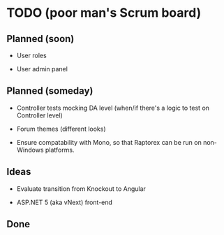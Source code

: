 # TODO (poor man's Scrum board)

## Planned (soon)

* User roles

* User admin panel

## Planned (someday)

* Controller tests mocking DA level (when/if there's a logic to test on Controller level)

* Forum themes (different looks)

* Ensure compatability with Mono, so that Raptorex can be run on non-Windows platforms.

## Ideas

* Evaluate transition from Knockout to Angular

* ASP.NET 5 (aka vNext) front-end

## Done
